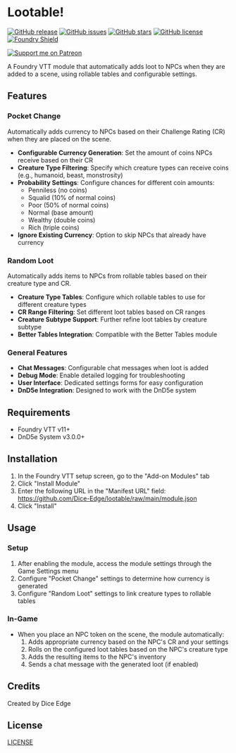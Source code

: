 # Lootable!

[![GitHub release](https://img.shields.io/github/release/Dice-Edge/lootable.svg)](https://GitHub.com/Dice-Edge/lootable/releases/)
[![GitHub issues](https://img.shields.io/github/issues/Dice-Edge/lootable.svg)](https://GitHub.com/Dice-Edge/lootable/issues/)
[![GitHub stars](https://img.shields.io/github/stars/Dice-Edge/lootable.svg)](https://GitHub.com/Dice-Edge/lootable/stargazers/)
[![GitHub license](https://img.shields.io/github/license/Dice-Edge/lootable.svg)](https://github.com/Dice-Edge/lootable/blob/main/LICENSE)
[![Foundry Shield](https://img.shields.io/badge/Foundry-v11-informational)](https://foundryvtt.com)

[![Support me on Patreon](https://img.shields.io/badge/Support%20me%20on-Patreon-orange?style=for-the-badge&logo=patreon)](https://www.patreon.com/diceedge)

A Foundry VTT module that automatically adds loot to NPCs when they are added to a scene, using rollable tables and configurable settings.

## Features

### Pocket Change
Automatically adds currency to NPCs based on their Challenge Rating (CR) when they are placed on the scene.

- **Configurable Currency Generation**: Set the amount of coins NPCs receive based on their CR
- **Creature Type Filtering**: Specify which creature types can receive coins (e.g., humanoid, beast, monstrosity)
- **Probability Settings**: Configure chances for different coin amounts:
  - Penniless (no coins)
  - Squalid (10% of normal coins)
  - Poor (50% of normal coins)
  - Normal (base amount)
  - Wealthy (double coins)
  - Rich (triple coins)
- **Ignore Existing Currency**: Option to skip NPCs that already have currency

### Random Loot
Automatically adds items to NPCs from rollable tables based on their creature type and CR.

- **Creature Type Tables**: Configure which rollable tables to use for different creature types
- **CR Range Filtering**: Set different loot tables based on CR ranges
- **Creature Subtype Support**: Further refine loot tables by creature subtype
- **Better Tables Integration**: Compatible with the Better Tables module

### General Features
- **Chat Messages**: Configurable chat messages when loot is added
- **Debug Mode**: Enable detailed logging for troubleshooting
- **User Interface**: Dedicated settings forms for easy configuration
- **DnD5e Integration**: Designed to work with the DnD5e system

## Requirements
- Foundry VTT v11+
- DnD5e System v3.0.0+

## Installation
1. In the Foundry VTT setup screen, go to the "Add-on Modules" tab
2. Click "Install Module"
3. Enter the following URL in the "Manifest URL" field: https://github.com/Dice-Edge/lootable/raw/main/module.json
4. Click "Install"

## Usage

### Setup
1. After enabling the module, access the module settings through the Game Settings menu
2. Configure "Pocket Change" settings to determine how currency is generated
3. Configure "Random Loot" settings to link creature types to rollable tables

### In-Game
- When you place an NPC token on the scene, the module automatically:
  1. Adds appropriate currency based on the NPC's CR and your settings
  2. Rolls on the configured loot tables based on the NPC's creature type
  3. Adds the resulting items to the NPC's inventory
  4. Sends a chat message with the generated loot (if enabled)

## Credits
Created by Dice Edge

## License
[LICENSE](LICENSE) 